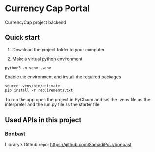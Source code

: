 # Currency Cap Portal

CurrencyCap project backend

## Quick start

1. Download the project folder to your computer

2. Make a virtual python environment

  ```
  python3 -m venv .venv
  ```

Enable the environment and install the required packages

  ```
  source .venv/bin/activate
  pip install -r requirements.txt
  ```

To run the app open the project in PyCharm and set the .venv file as the interpreter and the run.py file as the
   starter file

## Used APIs in this project

### Bonbast
Library's Github repo: https://github.com/SamadiPour/bonbast
